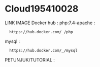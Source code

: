 # Cloud195410028

LINK IMAGE Docker hub :
   php:7.4-apache :
   
   
      https://hub.docker.com/_/php
      
      
   mysql :
   
      https://hub.docker.com/_/mysql
      
PETUNJUK/TUTORIAL :

